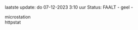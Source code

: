 laatste update: 
do 07-12-2023  3:10   uur 
Status: FAALT - geel - 
<div class="service Y">microstation</div><div class="service G">httpstat</div>